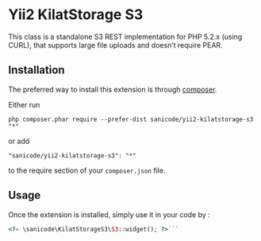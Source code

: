 Yii2 KilatStorage S3
====================
This class is a standalone S3 REST implementation for PHP 5.2.x (using CURL), that supports large file uploads and doesn’t require PEAR.

Installation
------------

The preferred way to install this extension is through [composer](http://getcomposer.org/download/).

Either run

```
php composer.phar require --prefer-dist sanicode/yii2-kilatstorage-s3 "*"
```

or add

```
"sanicode/yii2-kilatstorage-s3": "*"
```

to the require section of your `composer.json` file.


Usage
-----

Once the extension is installed, simply use it in your code by  :

```php
<?= \sanicode\KilatStorageS3\S3::widget(); ?>```